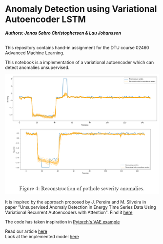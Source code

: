 # Anomaly Detection using Variational Autoencoder LSTM

***Authors: Jonas Søbro Christophersen & Lau Johansson*** <br /> <br />


This repository contains hand-in assignment for the DTU course 02460 Advanced Machine Learning. 

This notebook is a implementation of a variational autoencoder which can detect anomalies unsupervised.

![alt text](https://raw.githubusercontent.com/LauJohansson/AnomalyDetection_VAE_LSTM/master/reconstruct_anomali.png)

It is inspired by the approach proposed by J. Pereira and M. Silveira in paper "Unsupervised Anomaly Detection in Energy Time Series Data Using Variational Recurrent Autoencoders with Attention". Find it [here](https://ieeexplore.ieee.org/document/8614232)

The code has taken inspiration in [Pytorch's VAE example](https://github.com/pytorch/examples/blob/master/vae/main.py)


Read our article [here](https://github.com/LauJohansson/AnomalyDetection_VAE_LSTM/blob/master/Unsupervised%20anomaly%20detection%20using%20variational%20autoencoders%20-%20assessing%20road%20conditions%20for%20lira%20project.pdf) <br />
Look at the implemented model [here](https://github.com/LauJohansson/AnomalyDetection_VariationalAutoencoderLSTM/blob/master/VAE_LSTM_model.ipynb)


